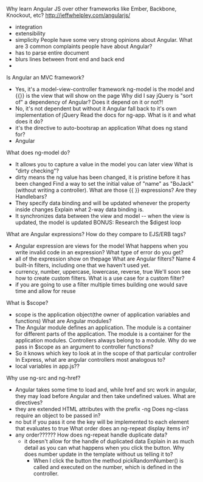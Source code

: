 Why learn Angular JS over other frameworks like Ember, Backbone, Knockout, etc?
http://jeffwhelpley.com/angularjs/
  - integration
  - extensibility
  - simplicity
People have some very strong opinions about Angular. What are 3 common complaints people have about Angular?
  - has to parse entire document
  - blurs lines between front end and back end
  -
Is Angular an MVC framework?
  - Yes, it's a model-view-controller framework
  ng-model is the model and {{}} is the view that will show on the page
Why did I say jQuery is "sort of" a dependency of Angular? Does it depend on it or not?!
  - No, it's not dependent but without it Angular fall back to it's own implementation of jQuery
Read the docs for ng-app. What is it and what does it do?
  - it's the directive to auto-bootsrap an application
What does ng stand for?
  - Angular


What does ng-model do?
  - It allows you to capture a value in the model you can later view
What is "dirty checking"?
  - dirty means the ng value has been changed, it is pristine before it has been changed
Find a way to set the initial value of "name" as "BoJack" (without writing a controller).
What are those {{ }} expressions? Are they Handlebars?
  - They specify data binding and will be updated whenever the property inside changes
Explain what 2-way data binding is.
  - It synchronizes data between the view and model -- when the view is updated, the model is updated
BONUS: Research the $digest loop  

What are Angular expressions? How do they compare to EJS/ERB tags?
  - Angular expression are views for the model
What happens when you write invalid code in an expression? What type of error do you get?
  - all of the expression show on thepage
What are Angular filters? Name 4 built-in filters, including one that we haven't used yet.
  - currency, number, uppercase, lowercase, reverse, true
We'll soon see how to create custom filters. What is a use case for a custom filter?
  - if you are going to use a filter multiple times building one would save time and allow for reuse

What is $scope?
  - scope is the application object(the owner of application variables and functions)
What are Angular modules?
  - The Angular module defines an application. The module is a container for different parts of the application.  The module is a container for the application modules.  Controllers always belong to a module.
Why do we pass in $scope as an argument to controller functions?
  - So it knows which key to look at in the scope of that particular controller
In Express, what are angular controllers most analogous to?  
  - local variables in app.js??

Why use ng-src and ng-href?
  - Angular takes some time to load and, while href and src work in angular, they may load before Angular and then take undefined values.
What are directives?
  - they are extended HTML attributes with the prefix -ng
Does ng-class require an object to be passed in?
  - no but if you pass it one the key will be implemented to each element that evaluates to true
What order does an ng-repeat display items in?
  - any order??????
How does ng-repeat handle duplicate data?
    - it doesn't allow for the handle of duplicated data
Explain in as much detail as you can what happens when you click the button. Why does number update in the template without us telling it to?
      - When I click the button the method pickRandomNumber() is called and executed on the number, which is defined in the controller.  

